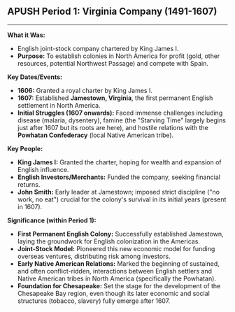 ## APUSH Period 1: Virginia Company (1491-1607)

---

**What it Was:**
*   English joint-stock company chartered by King James I.
*   **Purpose:** To establish colonies in North America for profit (gold, other resources, potential Northwest Passage) and compete with Spain.

**Key Dates/Events:**
*   **1606:** Granted a royal charter by King James I.
*   **1607:** Established **Jamestown, Virginia**, the first permanent English settlement in North America.
*   **Initial Struggles (1607 onwards):** Faced immense challenges including disease (malaria, dysentery), famine (the "Starving Time" largely begins just after 1607 but its roots are here), and hostile relations with the **Powhatan Confederacy** (local Native American tribe).

**Key People:**
*   **King James I:** Granted the charter, hoping for wealth and expansion of English influence.
*   **English Investors/Merchants:** Funded the company, seeking financial returns.
*   **John Smith:** Early leader at Jamestown; imposed strict discipline ("no work, no eat") crucial for the colony's survival in its initial years (present in 1607).

**Significance (within Period 1):**
*   **First Permanent English Colony:** Successfully established Jamestown, laying the groundwork for English colonization in the Americas.
*   **Joint-Stock Model:** Pioneered this new economic model for funding overseas ventures, distributing risk among investors.
*   **Early Native American Relations:** Marked the beginning of sustained, and often conflict-ridden, interactions between English settlers and Native American tribes in North America (specifically the Powhatan).
*   **Foundation for Chesapeake:** Set the stage for the development of the Chesapeake Bay region, even though its later economic and social structures (tobacco, slavery) fully emerge after 1607.